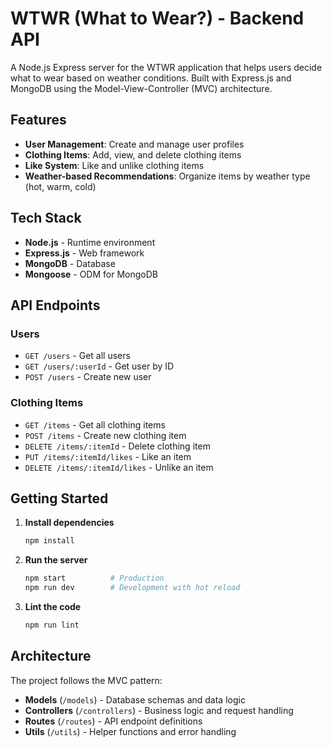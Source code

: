 # WTWR (What to Wear?) - Backend API

A Node.js Express server for the WTWR application that helps users decide what to wear based on weather conditions. Built with Express.js and MongoDB using the Model-View-Controller (MVC) architecture.

## Features

- **User Management**: Create and manage user profiles
- **Clothing Items**: Add, view, and delete clothing items
- **Like System**: Like and unlike clothing items
- **Weather-based Recommendations**: Organize items by weather type (hot, warm, cold)

## Tech Stack

- **Node.js** - Runtime environment
- **Express.js** - Web framework
- **MongoDB** - Database
- **Mongoose** - ODM for MongoDB

## API Endpoints

### Users

- `GET /users` - Get all users
- `GET /users/:userId` - Get user by ID
- `POST /users` - Create new user

### Clothing Items

- `GET /items` - Get all clothing items
- `POST /items` - Create new clothing item
- `DELETE /items/:itemId` - Delete clothing item
- `PUT /items/:itemId/likes` - Like an item
- `DELETE /items/:itemId/likes` - Unlike an item

## Getting Started

1. **Install dependencies**

   ```bash
   npm install
   ```

2. **Run the server**

   ```bash
   npm start          # Production
   npm run dev        # Development with hot reload
   ```

3. **Lint the code**
   ```bash
   npm run lint
   ```

## Architecture

The project follows the MVC pattern:

- **Models** (`/models`) - Database schemas and data logic
- **Controllers** (`/controllers`) - Business logic and request handling
- **Routes** (`/routes`) - API endpoint definitions
- **Utils** (`/utils`) - Helper functions and error handling
